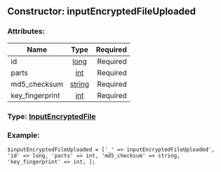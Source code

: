 ## Constructor: inputEncryptedFileUploaded  

### Attributes:

| Name     |    Type       | Required |
|----------|:-------------:|---------:|
|id|[long](../types/long.md) | Required|
|parts|[int](../types/int.md) | Required|
|md5\_checksum|[string](../types/string.md) | Required|
|key\_fingerprint|[int](../types/int.md) | Required|



### Type: [InputEncryptedFile](../types/InputEncryptedFile.md)


### Example:

```
$inputEncryptedFileUploaded = ['_' => inputEncryptedFileUploaded', 'id' => long, 'parts' => int, 'md5_checksum' => string, 'key_fingerprint' => int, ];
```